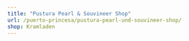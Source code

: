 ```yaml
---
title: "Pustura Pearl & Souvineer Shop"
url: /puerto-princesa/pustura-pearl-und-souvineer-shop/
shop: Kramladen
---
```

